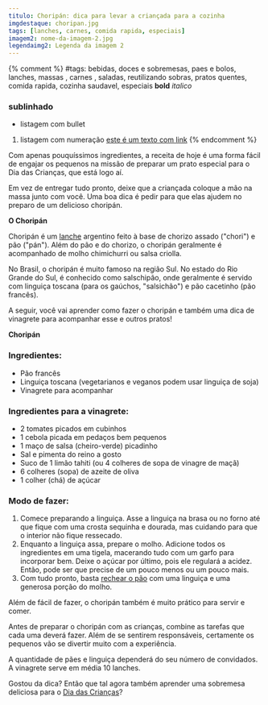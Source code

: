 ```yaml
---
titulo: Choripán: dica para levar a criançada para a cozinha
imgdestaque: choripan.jpg
tags: [lanches, carnes, comida rapida, especiais]
imagem2: nome-da-imagem-2.jpg
legendaimg2: Legenda da imagem 2
---
```

{% comment %}
#tags: bebidas, doces e sobremesas, paes e bolos, lanches, massas , carnes , saladas, reutilizando sobras, pratos quentes, comida rapida, cozinha saudavel, especiais
**bold**
*italico*
### sublinhado
* listagem com bullet
1. listagem com numeração
[este é um texto com link](https://www.enderecodolink.com)
{% endcomment %}

Com apenas pouquíssimos ingredientes, a receita de hoje é uma forma fácil de engajar os pequenos na missão de preparar um prato especial para o Dia das Crianças, que está logo aí. 

Em vez de entregar tudo pronto, deixe que a criançada coloque a mão na massa junto com você. Uma boa dica é pedir para que elas ajudem no preparo de um delicioso choripán.   

**O Choripán**

Choripán é um [lanche](http://paneladepau.com.br/tags/lanches/) argentino feito à base de chorizo assado ("chori") e pão ("pán"). Além do pão e do chorizo, o choripán geralmente é acompanhado de molho chimichurri ou salsa criolla.

No Brasil, o choripán é muito famoso na região Sul. No estado do Rio Grande do Sul, é conhecido como salschipão, onde geralmente é servido com linguiça toscana (para os gaúchos, "salsichão") e pão cacetinho (pão francês).

A seguir, você vai aprender como fazer o choripán e também uma dica de vinagrete para acompanhar esse e outros pratos!

**Choripán**

### Ingredientes:

* Pão francês 
* Linguiça toscana (vegetarianos e veganos podem usar linguiça de soja)
* Vinagrete para acompanhar

### Ingredientes para a vinagrete: 

* 2 tomates picados em cubinhos
* 1 cebola picada em pedaços bem pequenos
* 1 maço de salsa (cheiro-verde) picadinho
* Sal e pimenta do reino a gosto
* Suco de 1 limão tahiti (ou 4 colheres de sopa de vinagre de maçã)
* 6 colheres (sopa) de azeite de oliva
* 1 colher (chá) de açúcar 

### Modo de fazer:

1. Comece preparando a linguiça. Asse a linguiça na brasa ou no forno até que fique com uma crosta sequinha e dourada, mas cuidando para que o interior não fique ressecado. 
2. Enquanto a linguiça assa, prepare o molho. Adicione todos os ingredientes em uma tigela, macerando tudo com um garfo para incorporar bem. Deixe o açúcar por último, pois ele regulará a acidez. Então, pode ser que precise de um pouco menos ou um pouco mais. 
3. Com tudo pronto, basta  [rechear o pão](http://paneladepau.com.br/paozinho-recheado/) com uma linguiça e uma generosa porção do molho. 

Além de fácil de fazer, o choripán também é muito prático para servir e comer. 

Antes de preparar o choripán com as crianças, combine as tarefas que cada uma deverá fazer. Além de se sentirem responsáveis, certamente os pequenos vão se divertir muito com a experiência. 

A quantidade de pães e linguiça dependerá do seu número de convidados. A vinagrete serve em média 10 lanches. 

Gostou da dica? Então que tal agora também aprender uma sobremesa deliciosa para o [Dia das Crianças](http://paneladepau.com.br/pao-de-mel-caseiro-para-o-dia-das-criancas/)?
